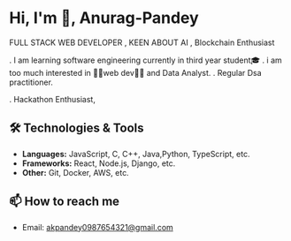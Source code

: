 # Hi, I'm 👋, Anurag-Pandey
  FULL STACK WEB DEVELOPER , KEEN ABOUT AI ,
             Blockchain Enthusiast
             
. I am learning software engineering currently in third year student🎓
. i am too much interested in 🌟🌟web dev🌟🌟 and Data Analyst.
. Regular Dsa practitioner.

. Hackathon Enthusiast, 
## 🛠️ Technologies & Tools
- **Languages:** JavaScript, C,  C++, Java,Python, TypeScript, etc.
- **Frameworks:** React, Node.js, Django, etc.
- **Other:** Git, Docker, AWS, etc.

## 📫 How to reach me
- Email: akpandey0987654321@gmail.com
  

